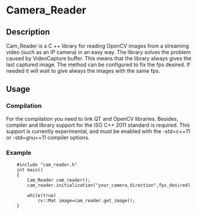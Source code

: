 # Camera_Reader

Description
-----------
Cam_Reader is a C ++ library for reading OpenCV images from a streaming video (such as an IP camera) in an easy way.
The library solves the problem caused by VideoCapture buffer. This means that the library always gives the last captured image.
The method can be configured to fix the fps desired. If needed it will wait to give always the images with the same fps.

Usage
-----------
### Compilation
For the compilation you need to link QT and OpenCV libraries. Besides, compiler and library support for the ISO C++ 2011 standard is required. This support is currently experimental, and must be enabled with the -std=c++11 or -std=gnu++11 compiler options.

### Example
```
	#include "cam_reader.h"
	int main()
	{
		Cam_Reader cam_reader();
		cam_reader.initialization("your_camera_direction",fps_desired)
		
		while(true)
			cv::Mat image=cam_reader.get_image();
	}
```
